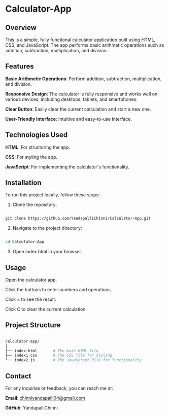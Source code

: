 # Calculator-App
## **Overview**

This is a simple, fully functional calculator application built using HTML, CSS, and JavaScript. The app performs basic arithmetic operations such as addition, subtraction, multiplication, and division.

## **Features**

**Basic Arithmetic Operations**: Perform addition, subtraction, multiplication, and division.

**Responsive Design**: The calculator is fully responsive and works well on various devices, including desktops, tablets, and smartphones.

**Clear Button**: Easily clear the current calculation and start a new one.

**User-Friendly Interface**: Intuitive and easy-to-use interface.

## **Technologies Used**

**HTML**: For structuring the app.

**CSS**: For styling the app.

**JavaScript**: For implementing the calculator's functionality.

## **Installation**

To run this project locally, follow these steps:

1. Clone the repository:
```bash

git clone https://github.com/YandapalliChinni/Calculator-App.git
```

2. Navigate to the project directory:

```bash

cd Calculator-App
```

3. Open index.html in your browser.

## **Usage**

Open the calculator app.

Click the buttons to enter numbers and operations.

Click = to see the result.

Click C to clear the current calculation.

## **Project Structure**
```bash

calculator-app/
│
├── index.html       # The main HTML file
├── index1.css       # The CSS file for styling
└── index2.js        # The JavaScript file for functionality
```


## **Contact**
For any inquiries or feedback, you can reach me at:

**Email**: chinniyandapalli04@gmail.com

**GitHub**: YandapalliChinni
